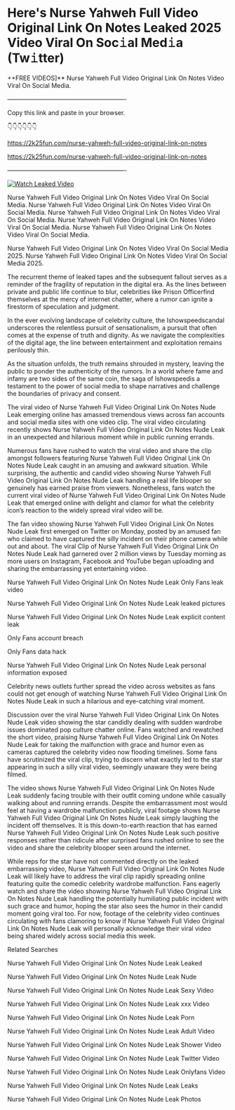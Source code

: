 # Here's Nurse Yahweh Full Video Original Link On Notes Leaked 2025 Video Viral On Soc𝚒al Med𝚒a (Tw𝚒tter)

++FREE VIDEOS]** Nurse Yahweh Full Video Original Link On Notes Video Viral On Social Media.

———————————————————-

Copy this link and paste in your browser.

👇👇👇👇👇👇

https://2k25fun.com/nurse-yahweh-full-video-original-link-on-notes

https://2k25fun.com/nurse-yahweh-full-video-original-link-on-notes

———————————————————-

[![Watch Leaked Video](https://miro.medium.com/v2/resize:fit:828/format:webp/1*cilzJN44JGOrTw9NJCrNHA.gif "Watch Leaked Video")](https://2k25fun.com/nurse-yahweh-full-video-original-link-on-notes)

Nurse Yahweh Full Video Original Link On Notes Video Viral On Social Media. Nurse Yahweh Full Video Original Link On Notes Video Viral On Social Media. Nurse Yahweh Full Video Original Link On Notes Video Viral On Social Media. Nurse Yahweh Full Video Original Link On Notes Video Viral On Social Media. Nurse Yahweh Full Video Original Link On Notes Video Viral On Social Media.

Nurse Yahweh Full Video Original Link On Notes Video Viral On Social Media 2025. Nurse Yahweh Full Video Original Link On Notes Video Viral On Social Media 2025.

The recurrent theme of leaked tapes and the subsequent fallout serves as a reminder of the fragility of reputation in the digital era. As the lines between private and public life continue to blur, celebrities like Prison Officerfind themselves at the mercy of internet chatter, where a rumor can ignite a firestorm of speculation and judgment.

In the ever evolving landscape of celebrity culture, the Ishowspeedscandal underscores the relentless pursuit of sensationalism, a pursuit that often comes at the expense of truth and dignity. As we navigate the complexities of the digital age, the line between entertainment and exploitation remains perilously thin.

As the situation unfolds, the truth remains shrouded in mystery, leaving the public to ponder the authenticity of the rumors. In a world where fame and infamy are two sides of the same coin, the saga of Ishowspeedis a testament to the power of social media to shape narratives and challenge the boundaries of privacy and consent.

The viral video of Nurse Yahweh Full Video Original Link On Notes Nude Leak emerging online has amassed tremendous views across fan accounts and social media sites with one video clip. The viral video circulating recently shows Nurse Yahweh Full Video Original Link On Notes Nude Leak in an unexpected and hilarious moment while in public running errands.

Numerous fans have rushed to watch the viral video and share the clip amongst followers featuring Nurse Yahweh Full Video Original Link On Notes Nude Leak caught in an amusing and awkward situation. While surprising, the authentic and candid video showing Nurse Yahweh Full Video Original Link On Notes Nude Leak handling a real life blooper so genuinely has earned praise from viewers. Nonetheless, fans watch the current viral video of Nurse Yahweh Full Video Original Link On Notes Nude Leak that emerged online with delight and clamor for what the celebrity icon’s reaction to the widely spread viral video will be.

The fan video showing Nurse Yahweh Full Video Original Link On Notes Nude Leak first emerged on Twitter on Monday, posted by an amused fan who claimed to have captured the silly incident on their phone camera while out and about. The viral Clip of Nurse Yahweh Full Video Original Link On Notes Nude Leak had garnered over 2 million views by Tuesday morning as more users on Instagram, Facebook and YouTube began uploading and sharing the embarrassing yet entertaining video.

Nurse Yahweh Full Video Original Link On Notes Nude Leak Only Fans leak video

Nurse Yahweh Full Video Original Link On Notes Nude Leak leaked pictures

Nurse Yahweh Full Video Original Link On Notes Nude Leak explicit content leak

Only Fans account breach

Only Fans data hack

Nurse Yahweh Full Video Original Link On Notes Nude Leak personal information exposed

Celebrity news outlets further spread the video across websites as fans could not get enough of watching Nurse Yahweh Full Video Original Link On Notes Nude Leak in such a hilarious and eye-catching viral moment.

Discussion over the viral Nurse Yahweh Full Video Original Link On Notes Nude Leak video showing the star candidly dealing with sudden wardrobe issues dominated pop culture chatter online. Fans watched and rewatched the short video, praising Nurse Yahweh Full Video Original Link On Notes Nude Leak for taking the malfunction with grace and humor even as cameras captured the celebrity video now flooding timelines. Some fans have scrutinized the viral clip, trying to discern what exactly led to the star appearing in such a silly viral video, seemingly unaware they were being filmed.

The video shows Nurse Yahweh Full Video Original Link On Notes Nude Leak suddenly facing trouble with their outfit coming undone while casually walking about and running errands. Despite the embarrassment most would feel at having a wardrobe malfunction publicly, viral footage shows Nurse Yahweh Full Video Original Link On Notes Nude Leak simply laughing the incident off themselves. It is this down-to-earth reaction that has earned Nurse Yahweh Full Video Original Link On Notes Nude Leak such positive responses rather than ridicule after surprised fans rushed online to see the video and share the celebrity blooper seen around the internet.

While reps for the star have not commented directly on the leaked embarrassing video, Nurse Yahweh Full Video Original Link On Notes Nude Leak will likely have to address the viral clip rapidly spreading online featuring quite the comedic celebrity wardrobe malfunction. Fans eagerly watch and share the video showing Nurse Yahweh Full Video Original Link On Notes Nude Leak handling the potentially humiliating public incident with such grace and humor, hoping the star also sees the humor in their candid moment going viral too. For now, footage of the celebrity video continues circulating with fans clamoring to know if Nurse Yahweh Full Video Original Link On Notes Nude Leak will personally acknowledge their viral video being shared widely across social media this week.

Related Searches

Nurse Yahweh Full Video Original Link On Notes Nude Leak Leaked

Nurse Yahweh Full Video Original Link On Notes Nude Leak Nude

Nurse Yahweh Full Video Original Link On Notes Nude Leak Sexy Video

Nurse Yahweh Full Video Original Link On Notes Nude Leak xxx Video

Nurse Yahweh Full Video Original Link On Notes Nude Leak Porn

Nurse Yahweh Full Video Original Link On Notes Nude Leak Adult Video

Nurse Yahweh Full Video Original Link On Notes Nude Leak Shower Video

Nurse Yahweh Full Video Original Link On Notes Nude Leak Twitter Video

Nurse Yahweh Full Video Original Link On Notes Nude Leak Onlyfans Video

Nurse Yahweh Full Video Original Link On Notes Nude Leak Leaks

Nurse Yahweh Full Video Original Link On Notes Nude Leak Photos